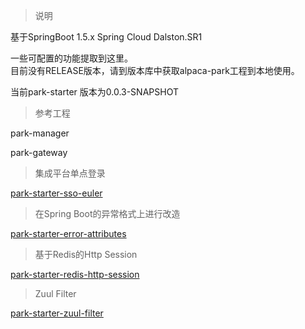 > 说明

基于SpringBoot 1.5.x Spring Cloud Dalston.SR1

一些可配置的功能提取到这里。  
目前没有RELEASE版本，请到版本库中获取alpaca-park工程到本地使用。

当前park-starter 版本为0.0.3-SNAPSHOT


> 参考工程

park-manager

park-gateway

> 集成平台单点登录

[park-starter-sso-euler](/cn/park/park-starter-sso-euler.md)

> 在Spring Boot的异常格式上进行改造

[park-starter-error-attributes](/cn/park/park-starter-error-attributes.md)

> 基于Redis的Http Session

[park-starter-redis-http-session](/cn/park/park-starter-redis-http-session.md)

> Zuul Filter

[park-starter-zuul-filter](/cn/park/park-starter-zuul-filter.md)


